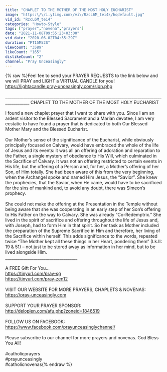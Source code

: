 ```yaml
---
title: "CHAPLET TO THE MOTHER OF THE MOST HOLY EUCHARIST"
image: "https:\/\/i.ytimg.com\/vi\/RzcL6M_tei4\/hqdefault.jpg"
vid_id: "RzcL6M_tei4"
categories: "Howto-Style"
tags: ["prayer","novena","prayers"]
date: "2021-11-08T09:55:23+03:00"
vid_date: "2020-06-02T04:35:29Z"
duration: "PT15M52S"
viewcount: "3589"
likeCount: "165"
dislikeCount: "2"
channel: "Pray Unceasingly"
---
```

{% raw %}Feel fee to send your PRAYER REQUESTS to the link below and we will PRAY and LIGHT a VIRTUAL CANDLE for you!<br /><a rel="nofollow" target="blank" href="https://lightacandle.pray-unceasingly.com/sign.php">https://lightacandle.pray-unceasingly.com/sign.php</a><br /><br />__________________________________________________________________________________________ CHAPLET TO THE MOTHER OF THE MOST HOLY EUCHARIST<br /><br />I found a new chaplet prayer that I want to share with you.  Since I am an ardent visitor to the Blessed Sacrament and a Marian devotee, I am very ecstatic to have found a prayer that is dedicated to both Our Blessed Mother Mary and the Blessed Eucharist.<br /><br />Our Mother’s sense of the significance of the Eucharist, while obviously principally focused on Calvary, would have embraced the whole of the life of Jesus and its events: it was all an offering of adoration and reparation to the Father, a single mystery of obedience to His Will, which culminated in the Sacrifice of Calvary. It was not an offering restricted to certain events in His life, but the offering of a Person and, for her, a Mother’s offering of her Son, of Him totally. She had been aware of this from the very beginning, when the Archangel spoke and named Him Jesus, the “Savior”. She knew the prophecies, that the Savior, when He came, would have to be sacrificed for the sins of mankind and, to avoid any doubt, there was Simeon’s prophecy. <br /><br />She could not make the offering at the Presentation in the Temple without being aware that she was cooperating in an early step of her Son’s offering to His Father on the way to Calvary. She was already “Co-Redemptrix.” She lived in the spirit of sacrifice and offering throughout the life of Jesus and, with Joseph, had to form Him in that spirit. So her task as Mother included the preparation of the Supreme Sacrifice in Him and therefore, her living of the Sacrifice within herself. This adds significance to the words, repeated twice “The Mother kept all these things in her Heart, pondering them” (Lk.II: 19 &amp; 51) – not just to be stored away as information in her mind, but to be lived alongside Him.<br />____________________________________<br /><br />A FREE Gift For You...  <br /><a rel="nofollow" target="blank" href="https://tinyurl.com/pray-sg">https://tinyurl.com/pray-sg</a><br /><a rel="nofollow" target="blank" href="https://tinyurl.com/pray-zen12">https://tinyurl.com/pray-zen12</a><br /> <br />VISIT OUR WEBSITE FOR MORE PRAYERS, CHAPLETS &amp; NOVENAS: <br /><a rel="nofollow" target="blank" href="https://pray-unceasingly.com">https://pray-unceasingly.com</a><br /><br />SUPPORT YOUR PRAYER SPONSOR:<br /><a rel="nofollow" target="blank" href="http://deloplen.com/afu.php?zoneid=1846519">http://deloplen.com/afu.php?zoneid=1846519</a><br /><br />FOLLOW US ON FACEBOOK:<br /><a rel="nofollow" target="blank" href="https://www.facebook.com/prayunceasinglychannel/">https://www.facebook.com/prayunceasinglychannel/</a><br /><br />Please subscribe to our channel for more prayers and novenas. God Bless You All!<br /><br />#catholicprayers<br />#prayunceasingly<br />#catholicnovenas{% endraw %}
